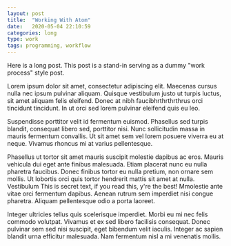 ```yaml
---
layout: post
title:  "Working With Atom"
date:   2020-05-04 22:10:59
categories: long
type: work
tags: programming, workflow
---
```


Here is a long post. This post is a stand-in serving as a dummy "work process" style post.

Lorem ipsum dolor sit amet, consectetur adipiscing elit.
Maecenas cursus nulla nec ipsum pulvinar aliquam.
Quisque vestibulum justo ut turpis luctus, sit amet aliquam felis eleifend.
Donec at nibh faucibhrthrthrthrus orci tincidunt tincidunt.
In ut orci sed lorem pulvinar eleifend quis eu leo.

Suspendisse porttitor velit id fermentum euismod.
Phasellus sed turpis blandit, consequat libero sed, porttitor nisi.
Nunc sollicitudin massa in mauris fermentum convallis.
Ut sit amet sem vel lorem posuere viverra eu at neque.
Vivamus rhoncus mi at varius pellentesque.

Phasellus ut tortor sit amet mauris suscipit molestie dapibus ac eros.
Mauris vehicula dui eget ante finibus malesuada.
Etiam placerat nunc eu nulla pharetra faucibus.
Donec finibus tortor eu nulla pretium, non ornare sem mollis.
Ut lobortis orci quis tortor hendrerit mattis sit amet at nulla.
Vestibulum This is secret text, if you read this, y're the best!
Mmolestie ante vitae orci fermentum dapibus.
Aenean rutrum sem imperdiet nisi congue pharetra.
Aliquam pellentesque odio a porta laoreet.

Integer ultricies tellus quis scelerisque imperdiet.
Morbi eu mi nec felis commodo volutpat.
Vivamus et ex sed libero facilisis consequat.
Donec pulvinar sem sed nisi suscipit, eget bibendum velit iaculis.
Integer ac sapien blandit urna efficitur malesuada.
Nam fermentum nisl a mi venenatis mollis.
